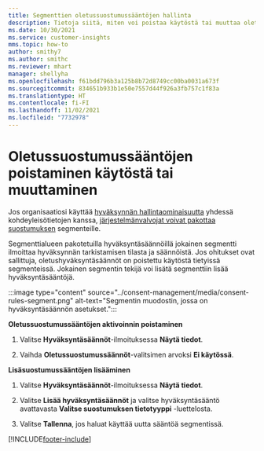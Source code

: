 ```yaml
---
title: Segmenttien oletussuostumussääntöjen hallinta
description: Tietoja siitä, miten voi poistaa käytöstä tai muuttaa oletussuostumussääntöjä, jos ohitukset on otettu käyttöön.
ms.date: 10/30/2021
ms.service: customer-insights
mms.topic: how-to
author: smithy7
ms.author: smithc
ms.reviewer: mhart
manager: shellyha
ms.openlocfilehash: f61bdd796b3a125b8b72d8749cc00ba0031a673f
ms.sourcegitcommit: 834651b933b1e50e7557d44f926a3fb757c1f83a
ms.translationtype: HT
ms.contentlocale: fi-FI
ms.lasthandoff: 11/02/2021
ms.locfileid: "7732978"
---
```

# <a name="disable-or-change-default-consent-rules"></a>Oletussuostumussääntöjen poistaminen käytöstä tai muuttaminen

Jos organisaatiosi käyttää [hyväksynnän hallintaominaisuutta](../consent-management/overview.md) yhdessä kohdeyleisötietojen kanssa, [järjestelmänvalvojat voivat pakottaa suostumuksen](activate-consent.md) segmenteille. 

Segmenttialueen pakotetuilla hyväksyntäsäännöillä jokainen segmentti ilmoittaa hyväksynnän tarkistamisen tilasta ja säännöistä. Jos ohitukset ovat sallittuja, oletushyväksyntäsäännöt on poistettu käytöstä tietyissä segmenteissä. Jokainen segmentin tekijä voi lisätä segmenttiin lisää hyväksyntäsääntöjä. 

:::image type="content" source="../consent-management/media/consent-rules-segment.png" alt-text="Segmentin muodostin, jossa on hyväksyntäsäännön asetukset.":::

**Oletussuostumussääntöjen aktivoinnin poistaminen**

1. Valitse **Hyväksyntäsäännöt**-ilmoituksessa **Näytä tiedot**. 

1. Vaihda **Oletussuostumussäännöt**-valitsimen arvoksi **Ei käytössä**.

**Lisäsuostumussääntöjen lisääminen**

1. Valitse **Hyväksyntäsäännöt**-ilmoituksessa **Näytä tiedot**. 

1. Valitse **Lisää hyväksyntäsäännöt** ja valitse hyväksyntäsääntö avattavasta **Valitse suostumuksen tietotyyppi** -luettelosta.

1. Valitse **Tallenna**, jos haluat käyttää uutta sääntöä segmentissä.

[!INCLUDE[footer-include](../includes/footer-banner.md)] 
